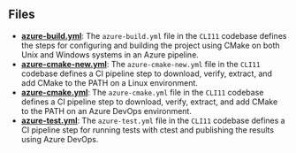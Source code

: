 
## Files
- **[azure-build.yml](.ci/azure-build.yml.driver.md)**: The `azure-build.yml` file in the `CLI11` codebase defines the steps for configuring and building the project using CMake on both Unix and Windows systems in an Azure pipeline.
- **[azure-cmake-new.yml](.ci/azure-cmake-new.yml.driver.md)**: The `azure-cmake-new.yml` file in the `CLI11` codebase defines a CI pipeline step to download, verify, extract, and add CMake to the PATH on a Linux environment.
- **[azure-cmake.yml](.ci/azure-cmake.yml.driver.md)**: The `azure-cmake.yml` file in the `CLI11` codebase defines a CI pipeline step to download, verify, extract, and add CMake to the PATH on an Azure DevOps environment.
- **[azure-test.yml](.ci/azure-test.yml.driver.md)**: The `azure-test.yml` file in the `CLI11` codebase defines a CI pipeline step for running tests with ctest and publishing the results using Azure DevOps.
